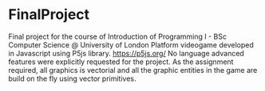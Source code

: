 # FinalProject
Final project for the course of Introduction of Programming I - BSc Computer Science @ University of London
Platform videogame developed in Javascript using P5js library.
https://p5js.org/
No language advanced features were explicitly requested for the project.
As the assignment required, all graphics is vectorial and all the graphic entities in the game are build on the fly using vector primitives.
